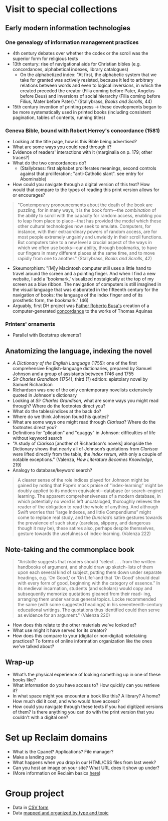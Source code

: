 # Visit to special collections

## Early modern information technologies

### One genealogy of information management practices

+ 4th century debates over whether the codex or the scroll was the superior form for religious texts
+ 13th century: rise of navigational aids for Christian bibles (e.g. concordances, alphabetical indexes, library catalogues)
  + On the alphabetized index: "At first, the alphabetic system that we take for granted was actively resisted, because it led to arbitrary relations between words and even to logical inversions, in which the created preceded the creator (Filia coming before Pater, Angelus before Deus) and inversions of social hierarchy (Filia coming before Filius, Mater before Pater)." (Stallybrass, *Books and Scrolls*, 44)
+ 15th century invention of printing press -> these developments began to be more systematically used in printed books (including consistent pagination, tables of contents, running titles)

### Geneva Bible, bound with Robert Herrey's concordance (1581)

+ Looking at the title page, how is this Bible being advertised?
+ What are some ways you could read through it?
+ Evidence of readers' interactions with it (marginalia on p. 179; other traces?)
+ What do the two concordances do?
  + (Stallybrass: first alphabet proliferates meanings, second controls against that proliferation; "anti-Catholic slant". see entry for Abominable)
+ How could you navigate through a digital version of this text? How would that compare to the types of reading this print version allows for or encourages?

> "Contemporary pronouncements about the death of the book are puzzling, for in many ways, it is the book form--the *combination* of the ability to scroll with the capacity for random access, enabling you to leap from place to place--that has provided the model which these other cultural technologies now seek to emulate. Computers, for instance, with their extraordinary powers of random access, are for most people extremely ungainly and unwieldy in their scroll functions. But computers take to a new level a crucial aspect of the ways in which we often use books--our ability, through bookmarks, to have our fingers in many different places at the same time, and to move rapidly from one to another." (Stallybrass, *Books and Scrolls*, 42)

+ Skeumorphism: "[M]y Macintosh computer still uses a little hand to travel around the screen and a pointing finger. And when I find a new website, I add a 'bookmark,' visualized nostalgically at the top of my screen as a blue ribbon. The navigation of computers is still imagined in the visual language that was elaborated in the fifteenth century for the navigation of books: the language of the index finger and of its prosthetic form, the bookmark." (46)
+ Arguably, first DH project was [Father Roberto Busa's](http://stephenramsay.us/2011/08/11/father-roberto-busa/) creation of a computer-generated [concordance](http://www.corpusthomisticum.org/it/index.age) to the works of Thomas Aquinas

### Printers' ornaments

+ Parallel with Bootstrap elements?

## Anatomizing the language, indexing the novel

+ *A Dictionary of the English Language* (1755): one of the first comprehensive English-language dictionaries, prepared by Samuel Johnson and a group of assistants between 1746 and 1755
+ *Sir Charles Grandison* (1754), third (?) edition: epistolary novel by Samuel Richardson
+ Richardson was one of the only contemporary novelists extensively quoted in Johnson's dictionary
+ Looking at *Sir Charles Grandison*, what are some ways you might read through? Where do the footnotes direct you?
+ What do the tables/indices at the back do?
+ Where do we think Johnson found his quotes?
+ What are some ways one might read through *Clarissa*? Where do the footnotes direct you?
+ Definitions for "plication" and "quaggy" in Johnson: difficulties of life without keyword search
+ "A study of *Clarissa* [another of Richardson's novels] alongside the Dictionary shows that nearly all of Johnson’s quotations from *Clarissa* were lifted directly from the table, the *index rerum*, with only a couple of notable exceptions." (Valenza, *How Literature Becomes Knowledge*, 219)
+ Analogy to database/keyword search?

> A clearer sense of the role indices played for Johnson might be gained by noting that Pope’s mock praise of “index-learning” might be doubly applied to its modern equivalent—database (or search-engine) learning. The apparent comprehensiveness of a modern database, in which potentially no word is left uncataloged, thoroughly relieves the reader of the obligation to read the whole of anything. And although Swift worries that “large Indexes, and little Compendiums” might come to replace real study, and the *Dunciad*’s satire gestures towards the prevalence of such study (careless, slippery, and dangerous though it may be), these satires also, perhaps despite themselves, gesture towards the usefulness of index-learning. (Valenza 222)

## Note-taking and the commonplace book

> "Aristotle suggests that readers should “select . . . from the written handbooks of argument, and should draw up sketch-lists of them upon each several kind of subject, putting them down under separate headings, e.g. ‘On Good,’ or ‘On Life’-and that ‘On Good’ should deal with every form of good, beginning with the category of essence.” In its medieval incarnation, students (and scholars) would copy and subsequently memorize quotations gleaned from their read- ing, arranging them under various general topics. Locke recommended the same (with some suggested headings) in his seventeenth-century educational writings. The quotations thus identified could then serve as evidence for an argument." (Valenza 220)

+ How does this relate to the other materials we've looked at?
+ What use might it have served for its creator?
+ How does this compare to your (digital or non-digital) notetaking practices? To forms of online information organization like the ones we've talked about?

## Wrap-up

+ What’s the physical experience of looking something up in one of these books like?
+ What information do you have access to? How quickly can you retrieve it?
+ In what space might you encounter a book like this? A library? A home? How much did it cost, and who would have access?
+ How could you navigate through these texts if you had digitized versions of them?
Is there anything you can do with the print version that you couldn't with a digital one?

# Set up Reclaim domains

+ What is the Cpanel? Applications? File manager?
+ Make a landing page
+ What happens when you drop in our HTML/CSS files from last week?
+ Can you host an image on your site? What URL does it show up under?
+ (More information on Reclaim basics [here](https://community.reclaimhosting.com/t/understanding-folder-structures-in-cpanel/295))

# Group project

+ Data in [CSV form](https://github.com/HCDigitalScholarship/Monument-Lab/blob/master/monument_lab_master.csv)
+ Data [mapped and organized by type and topic](http://www.monumentlab.com/research/)

